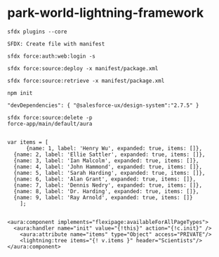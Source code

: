 # park-world-lightning-framework

<code>sfdx plugins --core</code>

<code>SFDX: Create file with manifest</code>
  
<code>sfdx force:auth:web:login -s</code>
    
<code>sfdx force:source:deploy -x manifest/package.xml</code>

<code>sfdx force:source:retrieve -x manifest/package.xml</code>

<code>npm init</code>

<code>"devDependencies": {
    "@salesforce-ux/design-system":"2.7.5"
  }
</code>

<code>sfdx force:source:delete -p force-app/main/default/aura</code>




<code>
var items = [
      {name: 1, label: 'Henry Wu', expanded: true, items: []},
  {name: 2, label: 'Ellie Sattler', expanded: true, items: []},
  {name: 3, label: 'Ian Malcolm', expanded: true, items: []},
  {name: 4, label: 'John Hammond', expanded: true, items: []},
  {name: 5, label: 'Sarah Harding', expanded: true, items: []},
  {name: 6, label: 'Alan Grant', expanded: true, items: []},
  {name: 7, label: 'Dennis Nedry', expanded: true, items: []},
  {name: 8, label: 'Dr. Harding', expanded: true, items: []},
  {name: 9, label: 'Ray Arnold', expanded: true, items: []}
    ];
 </code>
 
    <aura:component implements="flexipage:availableForAllPageTypes">
      <aura:handler name="init" value="{!this}" action="{!c.init}" />
        <aura:attribute name="items" type="Object" access="PRIVATE"/>
        <lightning:tree items="{! v.items }" header="Scientists"/>
    </aura:component>
